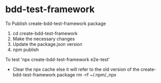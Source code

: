 # bdd-test-framework


To Publish create-bdd-test-framework package
1. cd create-bdd-test-framework
2. Make the necessary changes
3. Update the package.json version
4. npm publish

To test 'npx create-bdd-test-framework e2e-test'
- Clear the npx cache else it will refer to the old version of the create-bdd-test-framework package
rm -rf ~/.npm/_npx
